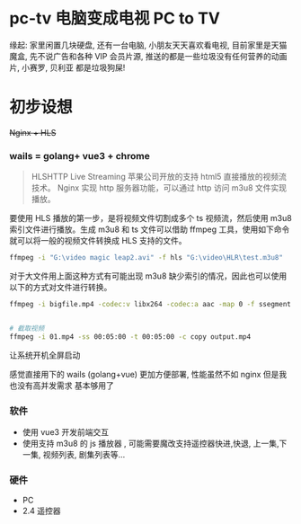 # pc-tv 电脑变成电视 PC to TV

缘起: 家里闲置几块硬盘, 还有一台电脑, 小朋友天天喜欢看电视, 目前家里是天猫魔盒, 先不说广告和各种 VIP 会员片源, 推送的都是一些垃圾没有任何营养的动画片, 小赛罗, 贝利亚 都是垃圾狗屎!

# 初步设想

~~Nginx + HLS~~

### wails = golang+ vue3 + chrome

> HLSHTTP Live Streaming 苹果公司开放的支持 html5 直接播放的视频流技术。 Nginx 实现 http 服务器功能，可以通过 http 访问 m3u8 文件实现播放。

要使用 HLS 播放的第一步，是将视频文件切割成多个 ts 视频流，然后使用 m3u8 索引文件进行播放。生成 m3u8 和 ts 文件可以借助 ffmpeg 工具，使用如下命令就可以将一般的视频文件转换成 HLS 支持的文件。

```bash
ffmpeg -i "G:\video magic leap2.avi" -f hls "G:\video\HLR\test.m3u8"
```
对于大文件用上面这种方式有可能出现 m3u8 缺少索引的情况，因此也可以使用以下的方式对文件进行转换。

```bash
ffmpeg -i bigfile.mp4 -codec:v libx264 -codec:a aac -map 0 -f ssegment -segment_format mpegts -segment_list tos.m3u8 -segment_time 10 taste_of_shanghai%04d.ts
```

```bash

# 截取视频
ffmpeg -i 01.mp4 -ss 00:05:00 -t 00:05:00 -c copy output.mp4
```
让系统开机全屏启动

感觉直接用下的 wails (golang+vue) 更加方便部署, 性能虽然不如 nginx 但是我也没有高并发需求 基本够用了

### 软件

-   使用 vue3 开发前端交互
-   使用支持 m3u8 的 js 播放器 , 可能需要魔改支持遥控器快进,快退, 上一集,下一集, 视频列表, 剧集列表等...

### 硬件

-   PC
-   2.4 遥控器
